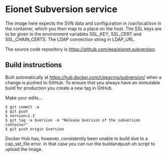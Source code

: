 Eionet Subversion service
=========================

The image here expects the SVN data and configuration in /var/local/svn in the container, which you then map to a place on the host.
The SSL keys are to be given in the environment variables SSL_KEY, SSL_CERT and SSL_CHAIN_CERTS. The LDAP connection string in LDAP_URL.

The source code repository is https://github.com/eea/eionet.subversion.

Build instructions
------------------

Built automatically at https://hub.docker.com/r/eeacms/subversion/ when a change is
pushed to GitHub. To ensure that you always have an immutable build for production
you create a new tag in GitHub.

Make your edits...

    $ git commit -a
    $ git push
    $ version=1.3
    $ git tag -a $version -m "Release $version of the subversion container"
    $ git push origin $version

Docker Hub has, however, consistently been unable to build due to a
cap_set_file error. In that case you can run the buildandpush.sh script
to upload the image.

